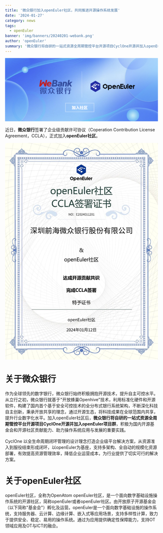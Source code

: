 ```yaml
---
title: '微众银行加入openEuler社区，共同推进开源操作系统发展'
date: '2024-01-27'
category: news
tags:
  - openEuler
banner: 'img/banners/20240201-webank.png'
author: 'openEuler'
summary: '微众银行将自研的一站式资源全周期管控平台开源项目CyclOne开源并加入openEuler项目群'
---
```




<img src="./media/image1.png" width="1000" >

近日，**微众银行**签署了企业级贡献许可协议（Coperation Contribution
License Agreement，CCLA），正式加入**openEuler社区**。

<img src="./media/image2.jpeg" width="1000" >

**关于微众银行**
===================================================
作为全球领先的数字银行，微众银行始终积极拥抱开源技术，提升自主可控水平。从立行之初，微众银行就基于"开放蜂巢Openhive"技术，利用标准化硬件和开源软件，构建了国内首个基于安全可控技术的全分布式银行系统架构，不断深化科技自主创新，秉承开放共享的理念，通过开源生态，将科技成果在全球范围内共享，提升行业数字化水平。加入openEuler社区后，**微众银行将自研的一站式资源全周期管控平台开源项目CyclOne开源并加入openEuler项目群**，积极为国内开源基金会和开源社区贡献能力、助力操作系统应用与发展的重要实践。\
\
CyclOne
以全生命周期闭环管理的设计理念打造企业级平台解决方案，从资源准入到服役结束形成闭环，以openEuler为基座，支持多架构、全自动的规模化资源部署，有效提高资源管理效率，降低企业运营成本，为行业提供了切实可行的解决方案。

**关于openEuler社区**
===================================================
openEuler社区，全称为OpenAtom
openEuler社区，是一个面向数字基础设施操作系统的开源社区，简称openEuler或者openEuler社区。由开放原子开源基金会（以下简称"基金会"）孵化及运营。openEuler是一个面向数字基础设施的操作系统，支持服务器、云计算、边缘计算、嵌入式等应用场景，支持多样性计算，致力于提供安全、稳定、易用的操作系统。通过为应用提供确定性保障能力，支持OT领域应用及OT与ICT的融合。
